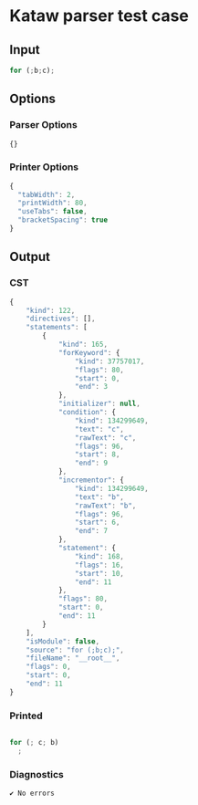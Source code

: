 # Kataw parser test case

## Input

`````js
for (;b;c);
`````

## Options

### Parser Options

`````js
{}
`````

### Printer Options

`````js
{
  "tabWidth": 2,
  "printWidth": 80,
  "useTabs": false,
  "bracketSpacing": true
}
`````

## Output

### CST

```javascript
{
    "kind": 122,
    "directives": [],
    "statements": [
        {
            "kind": 165,
            "forKeyword": {
                "kind": 37757017,
                "flags": 80,
                "start": 0,
                "end": 3
            },
            "initializer": null,
            "condition": {
                "kind": 134299649,
                "text": "c",
                "rawText": "c",
                "flags": 96,
                "start": 8,
                "end": 9
            },
            "incrementor": {
                "kind": 134299649,
                "text": "b",
                "rawText": "b",
                "flags": 96,
                "start": 6,
                "end": 7
            },
            "statement": {
                "kind": 168,
                "flags": 16,
                "start": 10,
                "end": 11
            },
            "flags": 80,
            "start": 0,
            "end": 11
        }
    ],
    "isModule": false,
    "source": "for (;b;c);",
    "fileName": "__root__",
    "flags": 0,
    "start": 0,
    "end": 11
}
```

### Printed

```javascript

for (; c; b)
  ;

```

### Diagnostics

```javascript
✔ No errors
```

